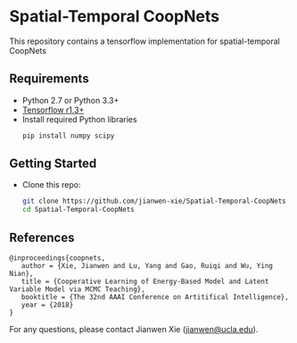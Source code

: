 # Spatial-Temporal CoopNets

This repository contains a tensorflow implementation for spatial-temporal CoopNets

## Requirements
- Python 2.7 or Python 3.3+
- [Tensorflow r1.3+](https://www.tensorflow.org/install/)
- Install required Python libraries
    ```bash
    pip install numpy scipy
    ```

## Getting Started

- Clone this repo:
    ```bash
    git clone https://github.com/jianwen-xie/Spatial-Temporal-CoopNets
    cd Spatial-Temporal-CoopNets
    ```
## References
    @inproceedings{coopnets,
       author = {Xie, Jianwen and Lu, Yang and Gao, Ruiqi and Wu, Ying Nian},
       title = {Cooperative Learning of Energy-Based Model and Latent Variable Model via MCMC Teaching},
       booktitle = {The 32nd AAAI Conference on Artitifical Intelligence},
       year = {2018}
    }

For any questions, please contact Jianwen Xie (jianwen@ucla.edu).
